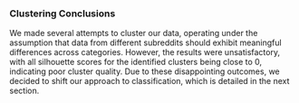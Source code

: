 ### Clustering Conclusions

We made several attempts to cluster our data, operating under the assumption that data from different subreddits should exhibit meaningful differences across categories. However, the results were unsatisfactory, with all silhouette scores for the identified clusters being close to 0, indicating poor cluster quality. Due to these disappointing outcomes, we decided to shift our approach to classification, which is detailed in the next section.
